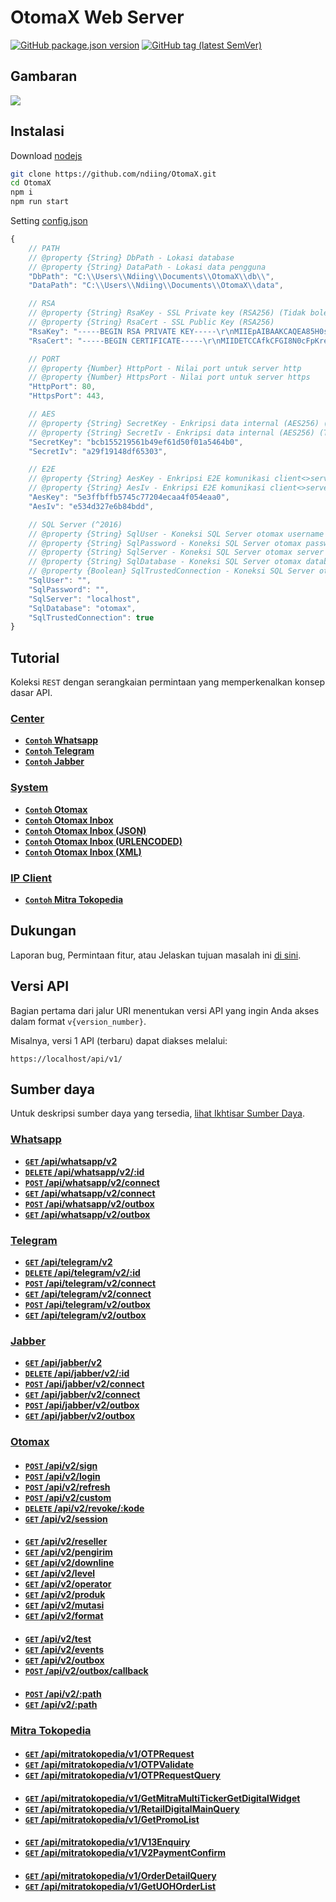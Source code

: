 # OtomaX Web Server

[![GitHub package.json version](https://img.shields.io/github/package-json/v/ndiing/otomax)](https://github.com/ndiing/OtomaX/releases)
[![GitHub tag (latest SemVer)](https://img.shields.io/github/v/tag/ndiing/otomax)](https://github.com/ndiing/OtomaX/releases)

## Gambaran

[![](https://raw.githubusercontent.com/ndiing/OtomaX/main/docs/Screenshot.jpg)]()

## Instalasi

Download [nodejs](https://nodejs.org/en/download/)

```bash
git clone https://github.com/ndiing/OtomaX.git
cd OtomaX
npm i
npm run start
```

Setting [config.json]()

```js
{
    // PATH
    // @property {String} DbPath - Lokasi database
    // @property {String} DataPath - Lokasi data pengguna
    "DbPath": "C:\\Users\\Ndiing\\Documents\\OtomaX\\db\\",
    "DataPath": "C:\\Users\\Ndiing\\Documents\\OtomaX\\data",

    // RSA
    // @property {String} RsaKey - SSL Private key (RSA256) (Tidak boleh dibagikan.)
    // @property {String} RsaCert - SSL Public Key (RSA256)
    "RsaKey": "-----BEGIN RSA PRIVATE KEY-----\r\nMIIEpAIBAAKCAQEA85H0st4fHtcYUmWwsnjQCvb4ZIMDmp7i05JkXaO6xRhJsopi\r\nWyqkc72aGpnLTcwI2ZQyraidrIcRDoZmO6TCLj3q3XiZQOu/8Ww8ZJ6bodnZIbAm\r\noDoBjAEV2iv1yz/ugdKI416ww4OxwHpdjTWjNPEY2ON8MrAJbRTQM8SBOd/LWo5R\r\nJNV6nva+lETRTLauNV2dE7fv4+aarz80AxUJ+miYRbdFHvax2TI4qK6LqANmTpHn\r\ntfuUPKZLjyg7PXyhlR6dtdmb3ny0tAeEvqSX05VUO+gh5b8Tgn3U6xX0RLfsrpk4\r\n+eWYqglRXd5tabCZqG84kT1xziOOcG0EBR5kYwIDAQABAoIBAA3DJndg05NThf1J\r\n36UF7INiFwDe4jo/VgOsVt1vneL7D1b2OL5791TO1sFABVu89pcMp5xmVZpk+1K9\r\nx1MBaTNhrj6bTNV9PJgwjG0HBTYs7/bWVChjfqjhetGcAERetWRCeBeYxxYU/9sn\r\nTtfmuvUH1maS2/alObMfJPB33vFdFo/YxAdOvBI46TR9d3QdKep95dTLFb2RtgIj\r\nw7q9FKb52oZ6mgYBqEqg+yQI2ps7EsmdWGobp33nIaKHIEMebbWEVrHtqg6+J03X\r\nOmsqrTjAdHULJDEc4vdPkBSrXFz1mbszQCTvaXx1r7nQ9J8IRMvQEe3xlhCldacx\r\nslPI+akCgYEA/vtzC8UNqn8Cvv6AosP5vma86DeAYHXSpADoHCZNVQoOvYlUGIaZ\r\nhPn8qbewmNGoTHj0kt1wQcmSkxd8uhHA9dsITh+pyocPUcYSiQSawJ4JvInbP0Ds\r\n1JHp2NPBgWJe7y8FYBHlMhSZnaJBv9nZfbIWAsShyJzJFQTzXN/V7UUCgYEA9IrY\r\nW9ZcNzSOV9cerlI37Cq52T7gNU3mXWxVcWyXFEUBDYaX0aSfYlx1qSRKBRUmoKpl\r\nrV/DjhKpkGTQKN7ykwzWElD1rYCdtQ9hb22jxfcj8pI1LHXf3BDToRiLMzC/QnAX\r\nzHMPGNFc4pIEEibD+KEvimrRciWQhAVpGBNtAYcCgYAaHDeYsfIHToBCfJ9Bi53s\r\nYGrhwKU1u3r5blpWX5m1ppUB1ak15bqcwlicLII58+YvBofM7j4Ljo+i3lnYV+8R\r\nff9ouJdTdOcdsZG+VClgpg5LLzazUHuv/M0cdfqvvBoKlh8PymVU7oUYfkALXEyI\r\nMY9Nc0M53sw8icg973HhnQKBgQDpknjHdz7LR/qxsfpPHJ7nh4POGf1DTK29DA2s\r\nccD4DlTMG4OFLU1DQPbtYIkGw8YKbdcCO1boq7CkB3a/ovtlMzyBcCzI1PFNkGxL\r\nZxinrL/8IGSDm+7/Hl9VHsFOWsBD8Bb7I+cGmGq0yizzPW2vXB2xgweclH6taxGP\r\nenaCnwKBgQCC/jZ4YkZ5QZJvFg7G5LXIzqpFGLOkgPwLeNwi3F+S9Eg1HpxIoo+r\r\nGZEipOFLAS9oD6eC2VgYKwW3/KREUzBjtaLoYAxgBnArvPnMtpm9MoGznkb0rSJH\r\nxkJU+f5z4uDmhXynaKJqMNgTG4kINv4JoAwV7FFy2DIQmIVh3BgWpg==\r\n-----END RSA PRIVATE KEY-----\r\n",
    "RsaCert": "-----BEGIN CERTIFICATE-----\r\nMIIDETCCAfkCFGI8N0cFpKrexVykZRbYn/EObEX2MA0GCSqGSIb3DQEBCwUAMEUx\r\nCzAJBgNVBAYTAkFVMRMwEQYDVQQIDApTb21lLVN0YXRlMSEwHwYDVQQKDBhJbnRl\r\ncm5ldCBXaWRnaXRzIFB0eSBMdGQwHhcNMjEwOTI3MTA0NjAyWhcNNDkwMjExMTA0\r\nNjAyWjBFMQswCQYDVQQGEwJBVTETMBEGA1UECAwKU29tZS1TdGF0ZTEhMB8GA1UE\r\nCgwYSW50ZXJuZXQgV2lkZ2l0cyBQdHkgTHRkMIIBIjANBgkqhkiG9w0BAQEFAAOC\r\nAQ8AMIIBCgKCAQEA85H0st4fHtcYUmWwsnjQCvb4ZIMDmp7i05JkXaO6xRhJsopi\r\nWyqkc72aGpnLTcwI2ZQyraidrIcRDoZmO6TCLj3q3XiZQOu/8Ww8ZJ6bodnZIbAm\r\noDoBjAEV2iv1yz/ugdKI416ww4OxwHpdjTWjNPEY2ON8MrAJbRTQM8SBOd/LWo5R\r\nJNV6nva+lETRTLauNV2dE7fv4+aarz80AxUJ+miYRbdFHvax2TI4qK6LqANmTpHn\r\ntfuUPKZLjyg7PXyhlR6dtdmb3ny0tAeEvqSX05VUO+gh5b8Tgn3U6xX0RLfsrpk4\r\n+eWYqglRXd5tabCZqG84kT1xziOOcG0EBR5kYwIDAQABMA0GCSqGSIb3DQEBCwUA\r\nA4IBAQB2+EFc6dsb7EplEtBTpf5e/aIgoVrhFrmeyehSHxatj7qwWbPa/m5tNvXC\r\nL07IT4P6LpYojkyQTF/Wm+twg0DW3I3KRxLe6leJEq7nE2o0eLHINP29qN0gQfvG\r\ntMuYvB/6cYQMkP/uO1/pJX08/3fmj8bRKNeLHrAXnsaMx7bir2l7bFvShVsqYlE5\r\nGxic6MWTTuFKsqzwYqOZf2ohOJHkU2oWB1F7eedgmgwQoW/Klq7JfxR3MSnFmdYe\r\nmg+k1x5ex1fESChFvKE1YqOJsupDO9dBtD66OscasLXwkTkxTzzp7jXp3oSZm91Z\r\nOPWkY/ZBV6CuBtm49/sI1WUP1gMw\r\n-----END CERTIFICATE-----\r\n",

    // PORT
    // @property {Number} HttpPort - Nilai port untuk server http
    // @property {Number} HttpsPort - Nilai port untuk server https
    "HttpPort": 80,
    "HttpsPort": 443,

    // AES
    // @property {String} SecretKey - Enkripsi data internal (AES256) (Tidak boleh dibagikan.)
    // @property {String} SecretIv - Enkripsi data internal (AES256) (Tidak boleh dibagikan.)
    "SecretKey": "bcb155219561b49ef61d50f01a5464b0",
    "SecretIv": "a29f19148df65303",

    // E2E
    // @property {String} AesKey - Enkripsi E2E komunikasi client<>server (AES256)
    // @property {String} AesIv - Enkripsi E2E komunikasi client<>server (AES256)
    "AesKey": "5e3ffbffb5745c77204ecaa4f054eaa0",
    "AesIv": "e534d327e6b84bdd",

    // SQL Server (^2016)
    // @property {String} SqlUser - Koneksi SQL Server otomax username
    // @property {String} SqlPassword - Koneksi SQL Server otomax password
    // @property {String} SqlServer - Koneksi SQL Server otomax server
    // @property {String} SqlDatabase - Koneksi SQL Server otomax database
    // @property {Boolean} SqlTrustedConnection - Koneksi SQL Server otomax trusted connection
    "SqlUser": "",
    "SqlPassword": "",
    "SqlServer": "localhost",
    "SqlDatabase": "otomax",
    "SqlTrustedConnection": true
}

```

## Tutorial

Koleksi `REST` dengan serangkaian permintaan yang memperkenalkan konsep dasar API.

### [Center]()

-   **[<code>Contoh</code> Whatsapp](https://raw.githubusercontent.com/ndiing/OtomaX/main/test/whatsapp.rest)**
-   **[<code>Contoh</code> Telegram](https://raw.githubusercontent.com/ndiing/OtomaX/main/test/telegram.rest)**
-   **[<code>Contoh</code> Jabber](https://raw.githubusercontent.com/ndiing/OtomaX/main/test/jabber.rest)**

### [System]()

-   **[<code>Contoh</code> Otomax](https://raw.githubusercontent.com/ndiing/OtomaX/main/test/otomax.rest)**
-   **[<code>Contoh</code> Otomax Inbox ](https://raw.githubusercontent.com/ndiing/OtomaX/main/test/otomax-request.rest)**
-   **[<code>Contoh</code> Otomax Inbox (JSON)](https://raw.githubusercontent.com/ndiing/OtomaX/main/test/otomax-request-json.rest)**
-   **[<code>Contoh</code> Otomax Inbox (URLENCODED)](https://raw.githubusercontent.com/ndiing/OtomaX/main/test/otomax-request-urlencoded.rest)**
-   **[<code>Contoh</code> Otomax Inbox (XML)](https://raw.githubusercontent.com/ndiing/OtomaX/main/test/otomax-request-xml.rest)**

### [IP Client]()

-   **[<code>Contoh</code> Mitra Tokopedia](https://raw.githubusercontent.com/ndiing/OtomaX/main/test/mitratokopedia.rest)**

## Dukungan

Laporan bug, Permintaan fitur, atau Jelaskan tujuan masalah ini [di sini](https://github.com/ndiing/OtomaX/issues/new/choose).

## Versi API

Bagian pertama dari jalur URI menentukan versi API yang ingin Anda akses dalam format `v{version_number}`.

Misalnya, versi 1 API (terbaru) dapat diakses melalui:

```http
https://localhost/api/v1/
```

## Sumber daya

Untuk deskripsi sumber daya yang tersedia, [lihat Ikhtisar Sumber Daya]().

### [Whatsapp]()

-   **[<code>GET</code> /api/whatsapp/v2](./docs/whatsapp/v2/GET-Daftar-koneksi.md)**
-   **[<code>DELETE</code> /api/whatsapp/v2/:id](./docs/whatsapp/v2/DELETE-Hapus-koneksi.md)**
-   **[<code>POST</code> /api/whatsapp/v2/connect](./docs/whatsapp/v2/GET-Buat-koneksi.md)**
-   **[<code>GET</code> /api/whatsapp/v2/connect](./docs/whatsapp/v2/POST-Buat-koneksi.md)**
-   **[<code>POST</code> /api/whatsapp/v2/outbox](./docs/whatsapp/v2/GET-Kirim-pesan.md)**
-   **[<code>GET</code> /api/whatsapp/v2/outbox](./docs/whatsapp/v2/POST-Kirim-pesan.md)**

### [Telegram]()

-   **[<code>GET</code> /api/telegram/v2]()**
-   **[<code>DELETE</code> /api/telegram/v2/:id]()**
-   **[<code>POST</code> /api/telegram/v2/connect]()**
-   **[<code>GET</code> /api/telegram/v2/connect]()**
-   **[<code>POST</code> /api/telegram/v2/outbox]()**
-   **[<code>GET</code> /api/telegram/v2/outbox]()**

### [Jabber]()

-   **[<code>GET</code> /api/jabber/v2]()**
-   **[<code>DELETE</code> /api/jabber/v2/:id]()**
-   **[<code>POST</code> /api/jabber/v2/connect]()**
-   **[<code>GET</code> /api/jabber/v2/connect]()**
-   **[<code>POST</code> /api/jabber/v2/outbox]()**
-   **[<code>GET</code> /api/jabber/v2/outbox]()**

### [Otomax]()

####

-   **[<code>POST</code> /api/v2/sign]()**
-   **[<code>POST</code> /api/v2/login]()**
-   **[<code>POST</code> /api/v2/refresh]()**
-   **[<code>POST</code> /api/v2/custom]()**
-   **[<code>DELETE</code> /api/v2/revoke/:kode]()**
-   **[<code>GET</code> /api/v2/session]()**

####

-   **[<code>GET</code> /api/v2/reseller]()**
-   **[<code>GET</code> /api/v2/pengirim]()**
-   **[<code>GET</code> /api/v2/downline]()**
-   **[<code>GET</code> /api/v2/level]()**
-   **[<code>GET</code> /api/v2/operator]()**
-   **[<code>GET</code> /api/v2/produk]()**
-   **[<code>GET</code> /api/v2/mutasi]()**
-   **[<code>GET</code> /api/v2/format]()**

####

-   **[<code>GET</code> /api/v2/test]()**
-   **[<code>GET</code> /api/v2/events]()**
-   **[<code>GET</code> /api/v2/outbox]()**
-   **[<code>POST</code> /api/v2/outbox/callback]()**

####

-   **[<code>POST</code> /api/v2/:path]()**
-   **[<code>GET</code> /api/v2/:path]()**

### [Mitra Tokopedia]()

####

-   **[<code>GET</code> /api/mitratokopedia/v1/OTPRequest](./docs/mitratokopedia/v1/GET-OTPRequest.md)**
-   **[<code>GET</code> /api/mitratokopedia/v1/OTPValidate](./docs/mitratokopedia/v1/GET-OTPValidate.md)**
-   **[<code>GET</code> /api/mitratokopedia/v1/OTPRequestQuery](./docs/mitratokopedia/v1/GET-OTPRequestQuery.md)**

####

-   **[<code>GET</code> /api/mitratokopedia/v1/GetMitraMultiTickerGetDigitalWidget](./docs/mitratokopedia/v1/GET-GetMitraMultiTickerGetDigitalWidget.md)**
-   **[<code>GET</code> /api/mitratokopedia/v1/RetailDigitalMainQuery](./docs/mitratokopedia/v1/GET-RetailDigitalMainQuery.md)**
-   **[<code>GET</code> /api/mitratokopedia/v1/GetPromoList](./docs/mitratokopedia/v1/GET-GetPromoList.md)**

####

-   **[<code>GET</code> /api/mitratokopedia/v1/V13Enquiry](./docs/mitratokopedia/v1/GET-V13Enquiry.md)**
-   **[<code>GET</code> /api/mitratokopedia/v1/V2PaymentConfirm](./docs/mitratokopedia/v1/GET-V2PaymentConfirm.md)**

####

-   **[<code>GET</code> /api/mitratokopedia/v1/OrderDetailQuery](./docs/mitratokopedia/v1/GET-OrderDetailQuery.md)**
-   **[<code>GET</code> /api/mitratokopedia/v1/GetUOHOrderList](./docs/mitratokopedia/v1/GET-GetUOHOrderList.md)**
